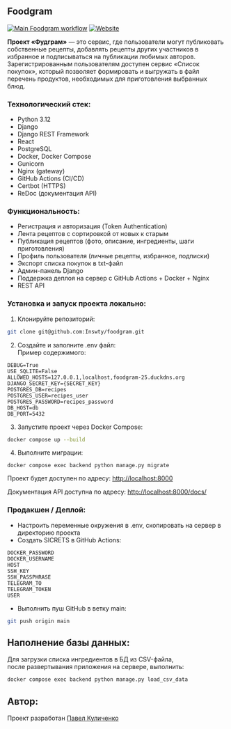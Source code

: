 ## Foodgram
[![Main Foodgram workflow](https://github.com/Inswty/foodgram/actions/workflows/main.yml/badge.svg)](https://github.com/Inswty/foodgram/actions/workflows/main.yml)
[![Website](https://img.shields.io/badge/Visit-Live%20Site-brightgreen)](https://foodgram-25.duckdns.org/)

**Проект «Фудграм»** —  это сервис, где пользователи могут публиковать собственные рецепты, добавлять рецепты других участников в избранное и подписываться на публикации любимых авторов. Зарегистрированным пользователям доступен сервис «Список покупок», который позволяет формировать и выгружать в файл перечень продуктов, необходимых для приготовления выбранных блюд.

### Технологический стек:
- Python 3.12
- Django
- Django REST Framework
- React
- PostgreSQL
- Docker, Docker Compose
- Gunicorn
- Nginx (gateway)
- GitHub Actions (CI/CD)
- Certbot (HTTPS)
- ReDoc (документация API)

### Функциональность:
- Регистрация и авторизация (Token Authentication)
- Лента рецептов с сортировкой от новых к старым
- Публикация рецептов (фото, описание, ингредиенты, шаги приготовления)
- Профиль пользователя (личные рецепты, избранное, подписки)
- Экспорт списка покупок в txt-файл
- Админ-панель Django
- Поддержка деплоя на сервер с GitHub Actions + Docker + Nginx
- REST API

### Установка и запуск проекта локально:
1. Клонируйте репозиторий:
```bash
git clone git@github.com:Inswty/foodgram.git
```
2. Создайте и заполните .env файл:  
Пример содержимого:
```
DEBUG=True
USE_SQLITE=False
ALLOWED_HOSTS=127.0.0.1,localhost,foodgram-25.duckdns.org
DJANGO_SECRET_KEY={SECRET_KEY}
POSTGRES_DB=recipes
POSTGRES_USER=recipes_user
POSTGRES_PASSWORD=recipes_password
DB_HOST=db
DB_PORT=5432
```
3. Запустите проект через Docker Compose:
```bash
docker compose up --build
```
4. Выполните миграции:
```
docker compose exec backend python manage.py migrate
```
Проект будет доступен по адресу: [http://localhost:8000](http://localhost:8000)

Документация API доступна по адресу: [http://localhost:8000/docs/](http://localhost:8000/docs/)

### Продакшен / Деплой:  
- Настроить переменные окружения в .env, скопировать на сервер в директорию проекта
- Создать SICRETS в GitHub Actions:
```
DOCKER_PASSWORD
DOCKER_USERNAME
HOST
SSH_KEY
SSH_PASSPHRASE
TELEGRAM_TO
TELEGRAM_TOKEN
USER
```
- Выполнить пуш GitHub в ветку main:
```bash
git push origin main
```

## Наполнение базы данных:
Для загрузки списка ингредиентов в БД из CSV-файла,  
после развертывания приложения на сервере, выполнить:
```bash
docker compose exec backend python manage.py load_csv_data
```

## Автор:
Проект разработан 
[Павел Куличенко](https://github.com/Inswty)